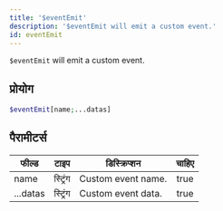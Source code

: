 ```yaml
---
title: '$eventEmit'
description: '$eventEmit will emit a custom event.'
id: eventEmit
---
```


`$eventEmit` will emit a custom event.

## प्रोयोग

```php
$eventEmit[name;...datas]
```

## पैरामीटर्स

| फील्ड    | टाइप     | डिस्क्रिप्शन       | चाहिए |
| -------- | -------- | ------------------ |:-----:|
| name     | स्ट्रिंग | Custom event name. | true  |
| ...datas | स्ट्रिंग | Custom event data. | true  |